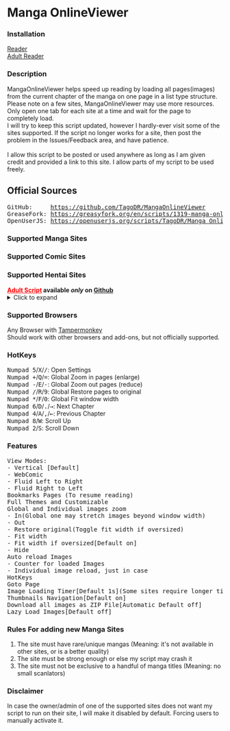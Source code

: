 <h1>Manga OnlineViewer</h1>

<h3>Installation</h3>
<a href='https://github.com/TagoDR/MangaOnlineViewer/raw/master/Manga_OnlineViewer.user.js'>Reader</a><br>
<a href='https://github.com/TagoDR/MangaOnlineViewer/raw/master/Manga_OnlineViewer_Adult.user.js'>Adult Reader</a>

<h3>Description</h3>MangaOnlineViewer helps speed up reading by loading all pages(images) from the current chapter of the manga on one page in a list type structure.</br>
Please note on a few sites, MangaOnlineViewer may use more resources. Only open one tab for each site at a time and wait for the page to completely load.</br>
I will try to keep this script updated, however I hardly-ever visit some of the sites supported. If the script no longer works for a site, then post the problem in the Issues/Feedback area, and have patience.</br></br>
I allow this script to be posted or used anywhere as long as I am given credit and provided a link to this site. I allow parts of my script to be used freely.
<h2>Official Sources</h2>
<pre>
GitHub:     <a href="https://github.com/TagoDR/MangaOnlineViewer">https://github.com/TagoDR/MangaOnlineViewer</a>
GreaseFork: <a href="https://greasyfork.org/en/scripts/1319-manga-onlineviewer">https://greasyfork.org/en/scripts/1319-manga-onlineviewer</a>
OpenUserJS: <a href="https://openuserjs.org/scripts/TagoDR/Manga_OnlineViewer">https://openuserjs.org/scripts/TagoDR/Manga_OnlineViewer</a>
</pre>

<h3>Supported Manga Sites</h3>
<ul>
<!-- @echo LIST_MANGA_SITES -->
</ul>
<h3>Supported Comic Sites</h3>
<ul>
<!-- @echo LIST_COMIC_SITES -->
</ul>
<h3>Supported Hentai Sites</h3> <b><a style="color: red;" href="https://github.com/TagoDR/MangaOnlineViewer/raw/master/Manga_OnlineViewer_Adult.user.js">Adult Script</a> available <i>only</i> on <a href='https://github.com/TagoDR/MangaOnlineViewer'>Github</a></b>
<details>
<summary>Click to expand</summary>
<ul>
<!-- @echo LIST_HENTAI_SITES -->
</ul>
</details>

<h3>Supported Browsers</h3>
Any Browser with <a href="https://tampermonkey.net/">Tampermonkey</a><br>
Should work with other browsers and add-ons, but not officially supported.
<h3>HotKeys</h3>
<kbd class='dark'>Numpad 5</kbd>/<kbd class='dark'>X</kbd>/<kbd class='dark'>/</kbd>: Open Settings<br/>
<kbd class='dark'>Numpad +</kbd>/<kbd class='dark'>Q</kbd>/<kbd class='dark'>=</kbd>: Global Zoom in pages (enlarge)<br/>
<kbd class='dark'>Numpad -</kbd>/<kbd class='dark'>E</kbd>/<kbd class='dark'>-</kbd>: Global Zoom out pages (reduce)<br/>
<kbd class='dark'>Numpad /</kbd>/<kbd class='dark'>R</kbd>/<kbd class='dark'>9</kbd>: Global Restore pages to original<br/>
<kbd class='dark'>Numpad *</kbd>/<kbd class='dark'>F</kbd>/<kbd class='dark'>0</kbd>: Global Fit window width<br/>
<kbd class='dark'>Numpad 6</kbd>/<kbd class='dark'>D</kbd>/<kbd class='dark'>.</kbd>/<kbd class="dark">→</kbd>: Next Chapter<br/>
<kbd class='dark'>Numpad 4</kbd>/<kbd class='dark'>A</kbd>/<kbd class='dark'>,</kbd>/<kbd class="dark">←</kbd>: Previous Chapter<br/>
<kbd class='dark'>Numpad 8</kbd>/<kbd class='dark'>W</kbd>: Scroll Up<br/>
<kbd class='dark'>Numpad 2</kbd>/<kbd class='dark'>S</kbd>: Scroll Down<br/>

<h3>Features</h3>
<pre>
View Modes:
- Vertical [Default]
- WebComic
- Fluid Left to Right
- Fluid Right to Left
Bookmarks Pages (To resume reading)
Full Themes and Customizable
Global and Individual images zoom
- In(Global one may stretch images beyond window width)
- Out
- Restore original(Toggle fit width if oversized)
- Fit width
- Fit width if oversized[Default on]
- Hide
Auto reload Images
- Counter for loaded Images
- Individual image reload, just in case
HotKeys
Goto Page
Image Loading Timer[Default 1s](Some sites require longer timers. eg.:ExHentai,e-hentai)
Thumbnails Navigation[Default on]
Download all images as ZIP File[Automatic Default off]
Lazy Load Images[Default off]
</pre>

<h3>Rules For adding new Manga Sites</h3>
<ol><li>The site must have rare/unique mangas (Meaning: it's not available in other sites, or is a
 better quality)</li>
<li>The site must be strong enough or else my script may crash it</li>
<li>The site must not be exclusive to a handful of manga titles (Meaning: no small scanlators)</li></ol>

<h3>Disclaimer</h3>In case the owner/admin of one of the supported sites does not want my script to run on their site, I will make it disabled by default. Forcing users to manually activate it.

